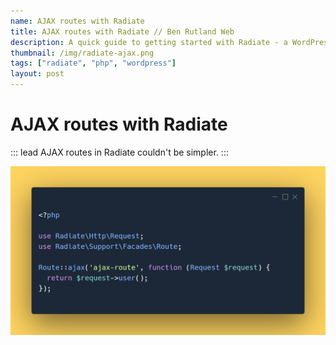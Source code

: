 ```yaml
---
name: AJAX routes with Radiate
title: AJAX routes with Radiate // Ben Rutland Web
description: A quick guide to getting started with Radiate - a WordPress plugin and theme framework inspired by Laravel.
thumbnail: /img/radiate-ajax.png
tags: ["radiate", "php", "wordpress"]
layout: post
---
```


# AJAX routes with Radiate

::: lead
AJAX routes in Radiate couldn't be simpler.
:::

![Radiate AJAX route code](/img/radiate-ajax.png)
